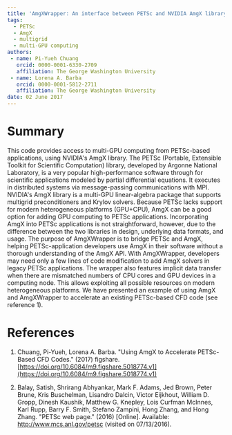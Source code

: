 ```yaml
---
title: 'AmgXWrapper: An interface between PETSc and NVIDIA AmgX library'
tags:
  - PETSc
  - AmgX
  - multigrid
  - multi-GPU computing
authors:
 - name: Pi-Yueh Chuang
   orcid: 0000-0001-6330-2709
   affiliation: The George Washington University
 - name: Lorena A. Barba
   orcid: 0000-0001-5812-2711
   affiliation: The George Washington University
date: 02 June 2017
---
```


# Summary

This code provides access to multi-GPU computing from PETSc-based applications, using NVIDIA's AmgX library.
The PETSc (Portable, Extensible Toolkit for Scientific Computation) library,
developed by Argonne National Laboratory, is a very popular
high-performance software through for scientific applications modeled by partial differential equations.
It executes in distributed systems via message-passing communications with MPI.
NVIDIA's AmgX library is a multi-GPU linear-algebra package that
supports multigrid preconditioners and Krylov solvers.
Because PETSc lacks support for modern heterogeneous platforms (GPU+CPU),
AmgX can be a good option for adding GPU computing to PETSc applications.
Incorporating AmgX into PETSc applications is not straightforward, however,
due to the difference between the two libraries in design, underlying data formats, and usage.
The purpose of AmgXWrapper is to bridge PETSc and AmgX, helping PETSc-application
developers use AmgX in their software without a thorough understanding of the AmgX API.
With AmgXWrapper, developers may need only a few lines of code modification to 
add AmgX solvers in legacy PETSc applications.
The wrapper also features implicit data transfer when there are mismatched numbers
of CPU cores and GPU devices in a computing node.
This allows exploiting all possible resources on modern heterogeneous platforms.
We have presented an example of using AmgX and AmgXWrapper to accelerate an
existing PETSc-based CFD code (see reference 1).



# References
1. Chuang, Pi-Yueh, Lorena A. Barba. "Using AmgX to Accelerate PETSc-Based
CFD Codes." (2017) figshare.
[https://doi.org/10.6084/m9.figshare.5018774.v1](https://doi.org/10.6084/m9.figshare.5018774.v1)

2. Balay, Satish, Shrirang Abhyankar, Mark F. Adams, Jed Brown, Peter Brune,
Kris Buschelman, Lisandro Dalcin, Victor Eijkhout, William D. Gropp, Dinesh Kaushik,
Matthew G. Knepley, Lois Curfman McInnes, Karl Rupp, Barry F. Smith, Stefano Zampini,
Hong Zhang, and Hong Zhang. "PETSc web page." (2016) [Online]. Available:
http://www.mcs.anl.gov/petsc (visited on 07/13/2016).
